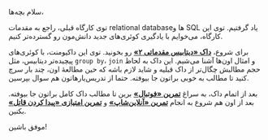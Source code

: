 سلام بچه‌ها،

توی کارگاه قبلی، راجع به مقدمات relational databaseها و SQL یاد گرفتیم. توی این کارگاه، می‌خوایم با یادگیری کوئری‌های جدید دانش‌مون رو گسترده‌تر کنیم.

برای شروع، **[داک «دیتابیس مقدماتی ۲»](./db-2.pdf)** رو بخونید. توی این داکیومنت، با کوئری‌های پیچیده‌تر دیتابیس، مثل `group by`، `join` و امثال اون‌ها آشنا می‌شیم. این داک به لحاظ حجم مطالبش چگال‌تر از داک قبلیه و شاید لازم باشه که حین مطالعهٔ اون، چند بار سرچ کنید تا مطالب به خوبی براتون جا بیوفته. حتما از تدریس‌یارهاتون هم سوال بپرسین.

بعد از اتمام داک، به سراغ **[تمرین «فوتبال»](./assignments/football.md)** برین تا مطالب داک کامل براتون جا بیوفته. بعد از اون هم شروع به انجام **[تمرین «آنلاین‌شاپ»](./assignments/online-shop.md)** و **[تمرین امتیازی «پیدا کردن قاتل»](./assignments/find-the-killer.md)** بکنین.

موفق باشین!